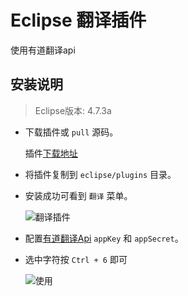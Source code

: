 # Eclipse 翻译插件

使用有道翻译api

## 安装说明

> Eclipse版本: 4.7.3a

- 下载插件或 `pull` 源码。

    插件[下载地址](https://github.com/JavaHello/eclipse-translate-plugin/blob/master/plugins/)

- 将插件复制到 `eclipse/plugins` 目录。

- 安装成功可看到 `翻译` 菜单。

    ![翻译插件](https://www.luokai.ltd/temp/20180700001.PNG)

- 配置[有道翻译Api](https://ai.youdao.com) `appKey` 和 `appSecret`。

- 选中字符按 `Ctrl + 6` 即可

    ![使用](https://www.luokai.ltd/temp/20180700002.PNG)
